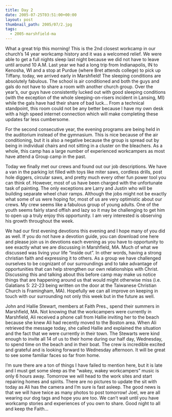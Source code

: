 ```yaml
---
title: Day 2
date: 2005-07-25T03:51:00+00:00
layout: post
thumbnail_path: 2005/07/2.jpg
tags:
  - 2005-marshfield-ma
---
```

What a great trip this morning! This is the 2nd closest workcamp in our church&#8217;s 14 year workcamp history and it was a welcomed relief. We were able to get a full nights sleep last night because we did not have to leave until around 10 A.M. Last year we had a long trip from Indianapolis, IN to Kenosha, WI and a stop at Purdue (where Bret attends college) to pick up Tiffany. today, we arrived early in Marshfield! The sleeping conditions are absolutely fabulous. The school is air conditioned and both the guys and gals do not have to share a room with another church group. Over the year&#8217;s, our guys have consistently lucked out with good sleeping conditions (with the exception of the whole sleeping-on-risers incident in Lansing, MI) while the gals have had their share of bad luck&#8230; From a technical standpoint, this room could not be any better because I have my own desk with a high speed internet connection which will make completing these updates far less cumbersome.

For the second consecutive year, the evening programs are being held in the auditorium instead of the gymnasium. This is nice because of the air conditioning, but it is also a negative because the group is spread out by being in individual chairs and not sitting in a cluster on the bleachers. As a whole, this camp has a large number of experienced workcampers as most have attend a Group camp in the past.

Today we finally met our crews and found out our job descriptions. We have a van in the parking lot filled with toys like miter saws, cordless drills, post hole diggers, circular saws, and pretty much every other fun power tool you can think of. However, most of us have been charged with the unfortunate task of painting. The only exceptions are Larry and Justin who will be building separate wheel chair ramps. Although the jobs might not be exactly what some of us were hoping for, most of us are very optimistic about our crews. My crew seems like a fabulous group of young adults. One of the youth seems fairly stand offish and lazy so it may be challenging to get him to open up a truly enjoy this opportunity. I am very interested is observing his growth throughout the week.

We had our first evening devotions this evening and I hope many of you did as well. If you do not have a devotion guide, you can download one here and please join us in devotions each evening as you have to opportunity to see exactly what we are discussing in Marshfield, MA. Much of what we discussed was living your life &#8220;inside out&#8221;. In other words, having a strong christian faith and expressing it to others. As a group we have challenged ourselves to be cognizant of our surroundings and to take advantage of opportunities that can help strengthen our own relationships with Christ. Discussing this and talking about this before camp may make us notice things that are happening around us that would might otherwise miss (i.e. Galatians 5: 22-23 being written on the door at the Taiwanese Christian Church is Framingham, MA). Hopefully we can all improve on keeping in touch with our surrounding not only this week but in the future as well.

John and Hallie Stewart, members at Faith Pres., spend their summers in Marshfield, MA. Not knowing that the workcampers were currently in Marshfield, Ali received a phone call from Hallie inviting her to the beach because she knew Ali had recently moved to the Boston area. When Ali retrieved the message today, she called Hallie and explained the situation and the fact that we were currently in their town. The Stewarts were kind enough to invite all 14 of us to their home during our half day, Wednesday, to spend time on the beach and in their boat. The crew is incredible excited and grateful and is looking forward to Wednesday afternoon. It will be great to see some familiar faces so far from home.

I&#8217;m sure there are a ton of things I have failed to mention here, but it is late and I must get some sleep as the &#8220;wakey, wakey workcampers&#8221; music is only 6 hours away. Tomorrow we will head to the work sites and start repairing homes and spirits. There are no pictures to update the sit with today as Ali has the camera and I&#8217;m sure is fast asleep. The good news is that we will have twice as many photos to post tomorrow! Joel, we are all wearing our dog tags and hope you are too. We can&#8217;t wait until you have workcamp stories and experiences of you own to share. Good night to all and keep the Faith&#8230;